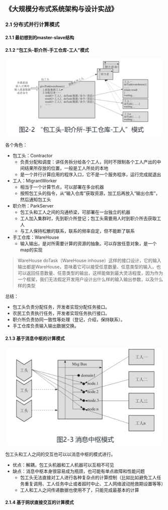 ## 《大规模分布式系统架构与设计实战》

### 2.1 分布式并行计算模式
#### 2.1.1 最初想到的master-slave结构
#### 2.1.2 “包工头-职介所-手工仓库-工人”模式
![image](images/图2_2“包工头-职介所-手工仓库-工人”模式.png)

各个角色：
- 包工头：Contractor
    - 负责分配和调度：讲任务拆分给各个工人，同时不限制各个工人产出的中间结果所存放的位置，一般是工人所处的本地
    - 是一个并行计算应用的程序入口，它不是一个服务程序，运行完成就退出
- 工人：MigrantWorker
    - 相当于一个计算节点，可以部署在多台机器
    - 按照包工头的指令，从“输入仓库”获取资源，加工后再放入“输出仓库”，然后通知包工头
- 职介所：ParkServer
    - 包工头和工人之间的沟通桥梁，可部署在一台独立的机器
    - 工人加入集群时，先到职介所登记；包工头需要用人时到职介所去获取工人
    - 与工人保持松散的联系，联系的频率自定，但不能断了联系
- 手工仓库：WareHouse
    - 输入输出，是对所需要计算的资源的抽象。可以存放任意对象，是一个map的实现
> WareHouse doTask（WareHouse inhouse）这样的接口设计，它的输入输出都是WareHouse，意味着它可以接受任意数量、任意类型的输入，也可以返回任意数量、任意类型的输出，这样能做到最大灵活程度，因为作为一个框架，我们无法假定开发用户设计出什么样的输入输出参数，以及什么样的类型

总结：
- 包工头负责分配任务，开发者实现分配任务接口。
- 农民工负责执行任务，开发者实现任务执行接口。
- 职介所负责协同一致性等处理（登记，介绍，保持联系）。
- 手工仓库负责输入输出数据交换。

#### 2.1.3 基于消息中枢的计算模式
![image](images/图2_3消息中枢模式.png)

包工头和工人之间的交互也可以以消息中枢的模式进行。
- 优点：解耦，包工头机器和工人机器可以互相不可见
- 缺点：消息中枢本身很容易成为瓶颈，也可能有单点故障和性能问题
    - 包工头无法直接对工人进行各种复杂点的计算控制（比如比如避免工人任务重复调用、工人任务中止或者超时中止、工人网络波动抢救期设置等等）
    - 工人和工人之间传递数据也使用不了，只能完成最基本的计算

#### 2.1.4 基于网状直接交互的计算模式
 

